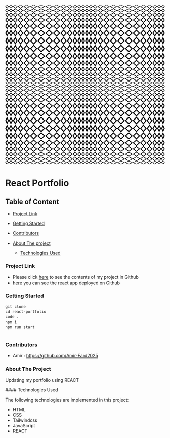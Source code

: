 <div ><img src="./src/images/07.jpg"/></a></div>

<h1>React Portfolio</h1>

<h2>Table of Content</h2>

- [Project Link](#project-link)
- [Getting Started](#getting-started)
- [Contributors](#contributors)
- [About The project](#about-the-project)

  - [Technologies Used](#technologies-used)

### Project Link

- Please click [here](https://github.com/Amir-Fard2025/react-portfolio) to see the contents of my project in Github
- [here](https://dry-ocean-52104.herokuapp.com/) you can see the react app deployed on Github

### Getting Started

```
git clone
cd react-portfolio
code .
npm i
npm run start


```

### Contributors

- Amir : https://github.com/Amir-Fard2025

### About The Project

<p>Updating my portfolio using REACT</p>
#### Technologies Used

<p>The following technologies are implemented in this project:</p>

- HTML
- CSS
- Tailwindcss
- JavaScript
- REACT
